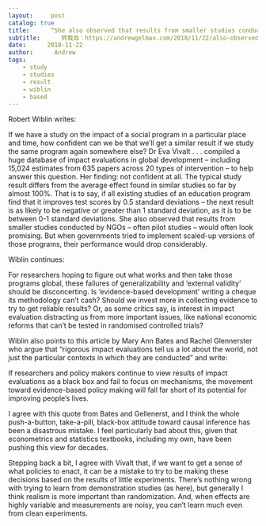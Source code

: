 ```yaml
---
layout:     post
catalog: true
title:      “She also observed that results from smaller studies conducted by NGOs – often pilot studies – would often look promising. But when governments tried to implement scaled-up versions of those programs, their performance would drop considerably.”
subtitle:      转载自：https://andrewgelman.com/2018/11/22/also-observed-results-smaller-studies-conducted-ngos-often-pilot-studies-often-look-promising-governments-tried-implement-scaled-versions/
date:      2018-11-22
author:      Andrew
tags:
    - study
    - studies
    - result
    - wiblin
    - based
---
```





Robert Wiblin writes:

> 
If we have a study on the impact of a social program in a particular place and time, how confident can we be that we’ll get a similar result if we study the same program again somewhere else?
Dr Eva Vivalt . . . compiled a huge database of impact evaluations in global development – including 15,024 estimates from 635 papers across 20 types of intervention – to help answer this question.
Her finding: not confident at all.
The typical study result differs from the average effect found in similar studies so far by almost 100%. That is to say, if all existing studies of an education program find that it improves test scores by 0.5 standard deviations – the next result is as likely to be negative or greater than 1 standard deviation, as it is to be between 0-1 standard deviations.
She also observed that results from smaller studies conducted by NGOs – often pilot studies – would often look promising. But when governments tried to implement scaled-up versions of those programs, their performance would drop considerably.


Wiblin continues:

> 
For researchers hoping to figure out what works and then take those programs global, these failures of generalizability and ‘external validity’ should be disconcerting.
Is ‘evidence-based development’ writing a cheque its methodology can’t cash?
Should we invest more in collecting evidence to try to get reliable results?
Or, as some critics say, is interest in impact evaluation distracting us from more important issues, like national economic reforms that can’t be tested in randomised controlled trials?


Wiblin also points to this article by Mary Ann Bates and Rachel Glennerster who argue that “rigorous impact evaluations tell us a lot about the world, not just the particular contexts in which they are conducted” and write:

> 
If researchers and policy makers continue to view results of impact evaluations as a black box and fail to focus on mechanisms, the movement toward evidence-based policy making will fall far short of its potential for improving people’s lives.


I agree with this quote from Bates and Gellenerst, and I think the whole push-a-button, take-a-pill, black-box attitude toward causal inference has been a disastrous mistake. I feel particularly bad about this, given that econometrics and statistics textbooks, including my own, have been pushing this view for decades.

Stepping back a bit, I agree with Vivalt that, if we want to get a sense of what policies to enact, it can be a mistake to try to be making these decisions based on the results of little experiments. There’s nothing wrong with trying to learn from demonstration studies (as here), but generally I think realism is more important than randomization. And, when effects are highly variable and measurements are noisy, you can’t learn much even from clean experiments.




